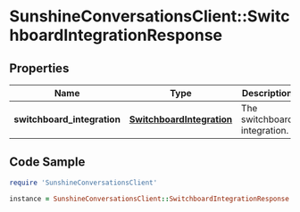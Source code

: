 # SunshineConversationsClient::SwitchboardIntegrationResponse

## Properties

Name | Type | Description | Notes
------------ | ------------- | ------------- | -------------
**switchboard_integration** | [**SwitchboardIntegration**](SwitchboardIntegration.md) | The switchboard integration. | [optional] 

## Code Sample

```ruby
require 'SunshineConversationsClient'

instance = SunshineConversationsClient::SwitchboardIntegrationResponse.new(switchboard_integration: null)
```


